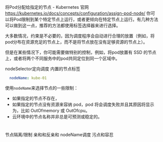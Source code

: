 将Pod分配给指定的节点 - Kubernetes
官网 https://kubernetes.io/docs/concepts/configuration/assign-pod-node/
你可以将Pod限制到某个特定节点上运行，或者更倾向在特定节点上运行。有几种方法可以做到这一点，推荐的方法都使用标签选择器来进行选择。

大多数情况，约束是不必要的，因为调度程序会自动进行合理的放置（例如，将pod分布在资源充足的节点上，而不是将节点放在没有足够资源的节点上）。

但是在某些情况下，你可能需要做特别的控制，例如，将pod放置有 SSD 的节点上，或者将两个不同服务中的pod共同定位到同一个区域中。

nodeSelector定向调度
内置的节点标签 
~~~yaml
  nodeName: kube-01
~~~
使用`nodeName`来选择节点的一些限制：

*   如果指定的节点不存在，
*   如果指定的节点没有资源来容纳 pod，pod 将会调度失败并且其原因将显示为，比如 OutOfmemory 或 OutOfcpu。
*   云环境中的节点名称并非总是可预测或稳定的。
#
节点隔离/限制
亲和和反亲和
nodeName调度
污点和容忍